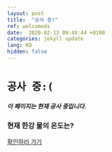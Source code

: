 ```yaml
---
layout: post
title:  "공사 중!"
ref: welcomeds
date:  2020-02-13 09:48:44 +0100
categories: jekyll update
lang: KO
hidden: false
---
```


# `공사 중:(`
##### 이 페이지는 현재 공사 중입니다.

### 현재 한강 물의 온도는?
[확인하러 가기](https://hyeondnl.github.io/hangang)
